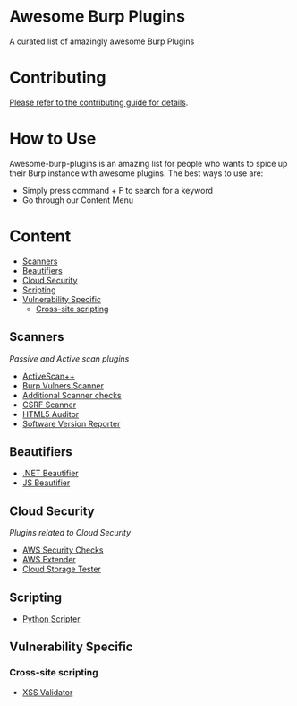 # Awesome Burp Plugins
A curated list of amazingly awesome Burp Plugins

# Contributing

[Please refer to the contributing guide for details](CONTRIBUTING.md).


# How to Use
Awesome-burp-plugins is an amazing list for people who wants to spice up their Burp instance with awesome plugins. The best ways to use are:
 - Simply press command + F to search for a keyword
 - Go through our Content Menu

# Content
- [Scanners](#scanners)
- [Beautifiers](#beautifiers)
- [Cloud Security](#cloudsecurity)
- [Scripting](#scripting)
- [Vulnerability Specific](#vulnerability-specific)
    - [Cross-site scripting](#cross-site-scripting)

## Scanners

*Passive and Active scan plugins*

* [ActiveScan++](https://github.com/albinowax/ActiveScanPlusPlus)
* [Burp Vulners Scanner](https://github.com/vulnersCom/burp-vulners-scanner)
* [Additional Scanner checks](https://github.com/portswigger/additional-scanner-checks)
* [CSRF Scanner](https://github.com/ah8r/csrf)
* [HTML5 Auditor](https://github.com/PortSwigger/html5-auditor)
* [Software Version Reporter](https://github.com/augustd/burp-suite-software-version-checks)


## Beautifiers

* [.NET Beautifier](https://github.com/allfro/dotNetBeautifier) 
* [JS Beautifier](https://github.com/irsdl/BurpSuiteJSBeautifier) 

## Cloud Security

*Plugins related to Cloud Security*

* [AWS Security Checks](https://github.com/PortSwigger/aws-security-checks)
* [AWS Extender](https://github.com/VirtueSecurity/aws-extender.)
* [Cloud Storage Tester](https://github.com/PortSwigger/cloud-storage-tester)

## Scripting
* [Python Scripter](https://github.com/portswigger/python-scripter)


## Vulnerability Specific

### Cross-site scripting

* [XSS Validator](https://github.com/nVisium/xssValidator)



